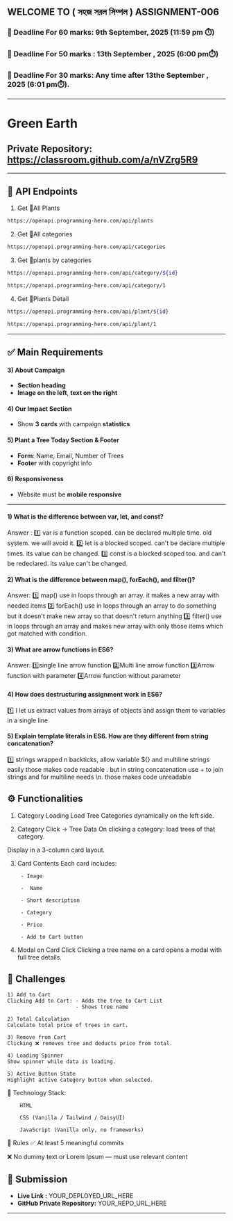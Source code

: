 ## WELCOME TO ( সহজ সরল সিম্পল ) ASSIGNMENT-006

### 📅 Deadline For 60 marks: 9th September, 2025 (11:59 pm ⏱️)

### 📅 Deadline For 50 marks : 13th September , 2025 (6:00 pm⏱️)

### 📅 Deadline For 30 marks: Any time after 13the September , 2025 (6:01 pm⏱️).

---
# Green Earth


## Private Repository: https://classroom.github.com/a/nVZrg5R9


---
🌴 API Endpoints
---
1. Get 🌴All Plants
```bash
https://openapi.programming-hero.com/api/plants
```

2. Get 🌴All categories <br/>
```bash
https://openapi.programming-hero.com/api/categories
```


3. Get 🌴plants by categories <br/>
```bash
https://openapi.programming-hero.com/api/category/${id}
```

```bash
https://openapi.programming-hero.com/api/category/1
```

4. Get 🌴Plants Detail <br/>

```bash
https://openapi.programming-hero.com/api/plant/${id}
```

```bash
https://openapi.programming-hero.com/api/plant/1
```
---




## ✅ Main Requirements   

#### 3) About Campaign
- **Section heading**  
- **Image on the left**, **text on the right**  

#### 4) Our Impact Section 
- Show **3 cards** with campaign **statistics**  

#### 5) Plant a Tree Today Section & Footer
- **Form**: Name, Email, Number of Trees  
- **Footer** with copyright info 

#### 6) Responsiveness 
- Website must be **mobile responsive**  

---

#### 1) What is the difference between var, let, and const?
Answer :
1️⃣ var is a function scoped. can be declared multiple time. old system. we will avoid it.
2️⃣ let is a blocked scoped. can't be declare multiple times. its value can be changed.
3️⃣ const is a blocked scoped too. and can't be redeclared. its value can't be changed.

#### 2) What is the difference between map(), forEach(), and filter()? 
Answer:
1️⃣ map() use in loops through an array. it makes a new array with needed items
2️⃣ forEach() use in loops through an array to do something but it doesn't make new array so that doesn't return anything
3️⃣ filter() use in loops through an array and makes new array with only those items which got matched with condition.

#### 3) What are arrow functions in ES6?
Answer:
1️⃣single line arrow function
2️⃣Multi line arrow function
3️⃣Arrow function with parameter
4️⃣Arrow function without parameter

#### 4) How does destructuring assignment work in ES6?
1️⃣ I let us extract values from arrays of objects and assign them to variables in a single line

#### 5) Explain template literals in ES6. How are they different from string concatenation?
1️⃣ strings wrapped n backticks, allow variable ${} and multiline strings easily those makes code readable . but in string concatenation use + to join strings and for multiline needs \n. those makes code unreadable

## ⚙️ Functionalities 

1) Category Loading 
Load Tree Categories dynamically on the left side.

2) Category Click → Tree Data 
On clicking a category: load trees of that category.

Display in a 3-column card layout.

3) Card Contents 
 Each card includes:

        - Image

        -  Name

        - Short description

        - Category

        - Price

        - Add to Cart button

4) Modal on Card Click 
Clicking a tree name on a card opens a modal with full tree details.


##  🧪 Challenges 


    1) Add to Cart 
    Clicking Add to Cart: - Adds the tree to Cart List
                          - Shows tree name 

    2) Total Calculation 
    Calculate total price of trees in cart.

    3) Remove from Cart 
    Clicking ❌ removes tree and deducts price from total.

    4) Loading Spinner
    Show spinner while data is loading.

    5) Active Button State 
    Highlight active category button when selected.



🧰 Technology Stack:
        
        HTML

        CSS (Vanilla / Tailwind / DaisyUI)

        JavaScript (Vanilla only, no frameworks)

📌 Rules
✅ At least 5 meaningful commits

❌ No dummy text or Lorem Ipsum — must use relevant content





## 🔗 Submission
- **Live Link :** YOUR_DEPLOYED_URL_HERE  
- **GitHub Private Repository:** YOUR_REPO_URL_HERE  

---